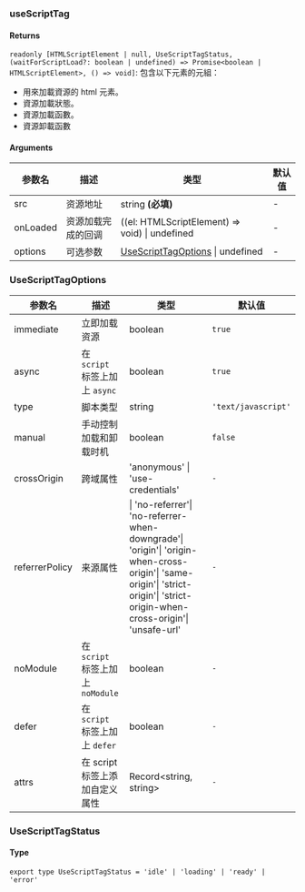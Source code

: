 ### useScriptTag

#### Returns
`readonly [HTMLScriptElement | null, UseScriptTagStatus, (waitForScriptLoad?: boolean | undefined) => Promise<boolean | HTMLScriptElement>, () => void]`: 包含以下元素的元組：
- 用來加載資源的 html 元素。
- 資源加載狀態。
- 資源加載函數。
- 資源卸載函數

#### Arguments
|参数名|描述|类型|默认值|
|---|---|---|---|
|src|资源地址|string  **(必填)**|-|
|onLoaded|资源加载完成的回调|((el: HTMLScriptElement) => void) \| undefined |-|
|options|可选参数|[UseScriptTagOptions](#usescripttagoptions) \| undefined |-|

### UseScriptTagOptions

|参数名|描述|类型|默认值|
|---|---|---|---|
|immediate|立即加载资源|boolean |`true`|
|async|在 `script` 标签上加上 `async`|boolean |`true`|
|type|脚本类型|string |`'text/javascript'`|
|manual|手动控制加载和卸载时机|boolean |`false`|
|crossOrigin|跨域属性|'anonymous' \| 'use-credentials' |`-`|
|referrerPolicy|来源属性|\| 'no-referrer'\| 'no-referrer-when-downgrade'\| 'origin'\| 'origin-when-cross-origin'\| 'same-origin'\| 'strict-origin'\| 'strict-origin-when-cross-origin'\| 'unsafe-url' |`-`|
|noModule|在 `script` 标签上加上 `noModule`|boolean |`-`|
|defer|在 `script` 标签上加上 `defer`|boolean |`-`|
|attrs|在 script 标签上添加自定义属性|Record&lt;string, string&gt; |`-`|

### UseScriptTagStatus

#### Type

`export type UseScriptTagStatus = 'idle' | 'loading' | 'ready' | 'error'`
